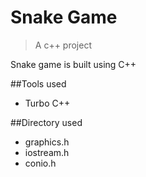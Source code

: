 # Snake Game
>A c++ project

Snake game is built using C++

##Tools used
- Turbo C++

##Directory used
- graphics.h
- iostream.h
- conio.h
